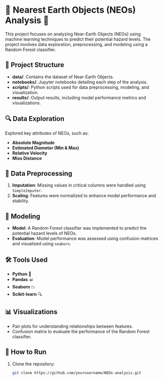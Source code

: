 # 🚀 Nearest Earth Objects (NEOs) Analysis 🌌

This project focuses on analyzing Near-Earth Objects (NEOs) using machine learning techniques to predict their potential hazard levels. The project involves data exploration, preprocessing, and modeling using a Random Forest classifier.

## 📁 Project Structure

- **data/**: Contains the dataset of Near-Earth Objects.
- **notebooks/**: Jupyter notebooks detailing each step of the analysis.
- **scripts/**: Python scripts used for data preprocessing, modeling, and visualization.
- **results/**: Output results, including model performance metrics and visualizations.

## 🔍 Data Exploration

Explored key attributes of NEOs, such as:
- **Absolute Magnitude**
- **Estimated Diameter (Min & Max)**
- **Relative Velocity**
- **Miss Distance**

## 🔧 Data Preprocessing

1. **Imputation**: Missing values in critical columns were handled using `SimpleImputer`.
2. **Scaling**: Features were normalized to enhance model performance and stability.

## 🌳 Modeling

- **Model**: A Random Forest classifier was implemented to predict the potential hazard levels of NEOs.
- **Evaluation**: Model performance was assessed using confusion matrices and visualized using `seaborn`.

## 🛠️ Tools Used

- **Python** 🐍
- **Pandas** 📊
- **Seaborn** 📉
- **Scikit-learn** 🔍

## 📊 Visualizations

- Pair plots for understanding relationships between features.
- Confusion matrix to evaluate the performance of the Random Forest classifier.

## 🚀 How to Run

1. Clone the repository:
   ```bash
   git clone https://github.com/yourusername/NEOs-analysis.git
